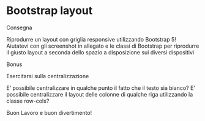 Bootstrap layout
===
Consegna

Riprodurre un layout con griglia responsive utilizzando Bootstrap 5! Aiutatevi con gli screenshot in allegato e le classi di Bootstrap per riprodurre il giusto layout a seconda dello spazio a disposizione sui diversi dispositivi

Bonus

Esercitarsi sulla centralizzazione

E’ possibile centralizzare in qualche punto il fatto che il testo sia bianco?
E’ possibile centralizzare il layout delle colonne di qualche riga utilizzando la classe row-cols?

Buon Lavoro e buon divertimento!